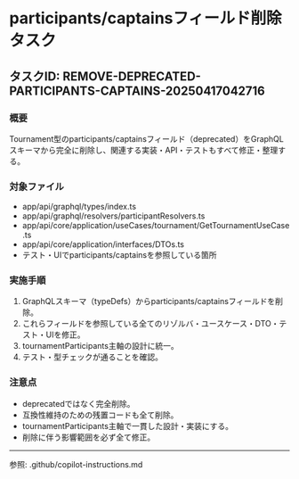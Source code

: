 # participants/captainsフィールド削除タスク

## タスクID: REMOVE-DEPRECATED-PARTICIPANTS-CAPTAINS-20250417042716

### 概要

Tournament型のparticipants/captainsフィールド（deprecated）をGraphQLスキーマから完全に削除し、関連する実装・API・テストもすべて修正・整理する。

### 対象ファイル

- app/api/graphql/types/index.ts
- app/api/graphql/resolvers/participantResolvers.ts
- app/api/core/application/useCases/tournament/GetTournamentUseCase.ts
- app/api/core/application/interfaces/DTOs.ts
- テスト・UIでparticipants/captainsを参照している箇所

### 実施手順

1. GraphQLスキーマ（typeDefs）からparticipants/captainsフィールドを削除。
2. これらフィールドを参照している全てのリゾルバ・ユースケース・DTO・テスト・UIを修正。
3. tournamentParticipants主軸の設計に統一。
4. テスト・型チェックが通ることを確認。

### 注意点

- deprecatedではなく完全削除。
- 互換性維持のための残置コードも全て削除。
- tournamentParticipants主軸で一貫した設計・実装にする。
- 削除に伴う影響範囲を必ず全て修正。

---

参照: .github/copilot-instructions.md
